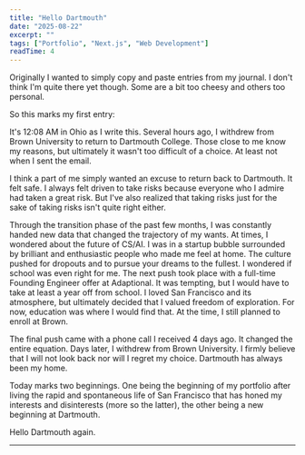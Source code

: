 ```yaml
---
title: "Hello Dartmouth"
date: "2025-08-22"
excerpt: ""
tags: ["Portfolio", "Next.js", "Web Development"]
readTime: 4
---
```

Originally I wanted to simply copy and paste entries from my journal. I don't think I'm quite there yet though. Some are a bit too cheesy and others too personal.

So this marks my first entry:

It's 12:08 AM in Ohio as I write this. Several hours ago, I withdrew from Brown University to return to Dartmouth College. Those close to me know my reasons, but ultimately it wasn't too difficult of a choice. At least not when I sent the email.

I think a part of me simply wanted an excuse to return back to Dartmouth. It felt safe. I always felt driven to take risks because everyone who I admire had taken a great risk. But I've also realized that taking risks just for the sake of taking risks isn't quite right either.

Through the transition phase of the past few months, I was constantly handed new data that changed the trajectory of my wants. At times, I wondered about the future of CS/AI. I was in a startup bubble surrounded by brilliant and enthusiastic people who made me feel at home. The culture pushed for dropouts and to pursue your dreams to the fullest. I wondered if school was even right for me. The next push took place with a full-time Founding Engineer offer at Adaptional. It was tempting, but I would have to take at least a year off from school. I loved San Francisco and its atmosphere, but ultimately decided that I valued freedom of exploration. For now, education was where I would find that. At the time, I still planned to enroll at Brown.

The final push came with a phone call I received 4 days ago. It changed the entire equation. Days later, I withdrew from Brown University. I firmly believe that I will not look back nor will I regret my choice. Dartmouth has always been my home.

Today marks two beginnings. One being the beginning of my portfolio after living the rapid and spontaneous life of San Francisco that has honed my interests and disinterests (more so the latter), the other being a new beginning at Dartmouth.

Hello Dartmouth again.

---

